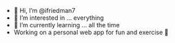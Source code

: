 - 👋 Hi, I’m @ifriedman7
- 👀 I’m interested in ... everything
- 🌱 I’m currently learning ... all the time
- Working on a personal web app for fun and exercise 💖


